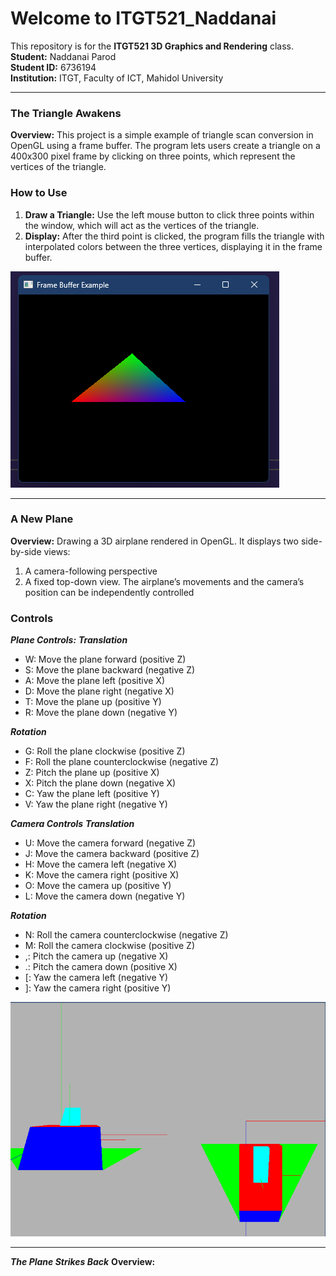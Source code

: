 # Welcome to ITGT521_Naddanai

This repository is for the **ITGT521 3D Graphics and Rendering** class.  
**Student:** Naddanai Parod  
**Student ID:** 6736194  
**Institution:** ITGT, Faculty of ICT, Mahidol University

---

### The Triangle Awakens
**Overview:**
This project is a simple example of triangle scan conversion in OpenGL using a frame buffer. The program lets users create a triangle on a 400x300 pixel frame by clicking on three points, which represent the vertices of the triangle.

### How to Use
1. **Draw a Triangle:** Use the left mouse button to click three points within the window, which will act as the vertices of the triangle.
2. **Display:** After the third point is clicked, the program fills the triangle with interpolated colors between the three vertices, displaying it in the frame buffer.

![The Triangle Awakens](https://github.com/naddanai55/ITGT521_Naddanai/blob/master/Pic/images1.png)

---

### A New Plane
**Overview:**
Drawing a 3D airplane rendered in OpenGL. It displays two side-by-side views:
1. A camera-following perspective
2. A fixed top-down view.
The airplane’s movements and the camera’s position can be independently controlled

### Controls
***Plane Controls:***
***Translation***
- W: Move the plane forward (positive Z)
- S: Move the plane backward (negative Z)
- A: Move the plane left (positive X)
- D: Move the plane right (negative X)
- T: Move the plane up (positive Y)
- R: Move the plane down (negative Y)

***Rotation***
- G: Roll the plane clockwise (positive Z)
- F: Roll the plane counterclockwise (negative Z)
- Z: Pitch the plane up (positive X)
- X: Pitch the plane down (negative X)
- C: Yaw the plane left (positive Y)
- V: Yaw the plane right (negative Y)
  
***Camera Controls***
***Translation***
- U: Move the camera forward (negative Z)
- J: Move the camera backward (positive Z)
- H: Move the camera left (negative X)
- K: Move the camera right (positive X)
- O: Move the camera up (positive Y)
- L: Move the camera down (negative Y)

***Rotation***
- N: Roll the camera counterclockwise (negative Z)
- M: Roll the camera clockwise (positive Z)
- ,: Pitch the camera up (negative X)
- .: Pitch the camera down (positive X)
- [: Yaw the camera left (negative Y)
- ]: Yaw the camera right (positive Y)

![A New Plane](https://github.com/naddanai55/ITGT521_Naddanai/blob/master/Pic/Screenshot%202024-10-13%20132931.png)

---

***The Plane Strikes Back***
**Overview:**





